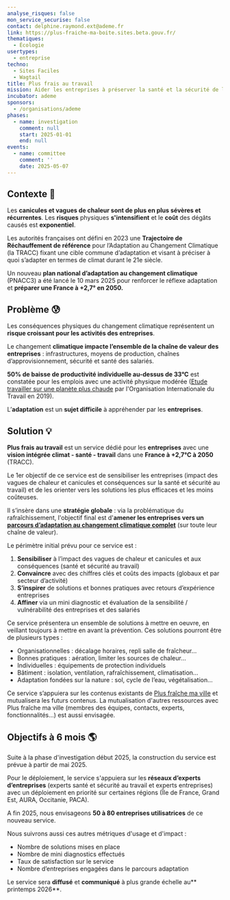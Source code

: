 ```yaml
---
analyse_risques: false
mon_service_securise: false
contact: delphine.raymond.ext@ademe.fr
link: https://plus-fraiche-ma-boite.sites.beta.gouv.fr/
thematiques:
  - Écologie
usertypes:
  - entreprise
techno:
  - Sites Faciles
  - Wagtail
title: Plus frais au travail
mission: Aider les entreprises à préserver la santé et la sécurité de leurs salariés pendant les canicules
incubator: ademe
sponsors:
  - /organisations/ademe
phases:
  - name: investigation
    comment: null
    start: 2025-01-01
    end: null
events:
  - name: committee
    comment: ''
    date: 2025-05-07
---
```

## Contexte 👀

Les **canicules et vagues de chaleur sont de plus en plus sévères et récurrentes**.
Les **risques** physiques **s'intensifient** et le **coût** des dégâts causés est **exponentiel**.

Les autorités françaises ont défini en 2023 une **Trajectoire de Réchauffement de référence** pour l’Adaptation au Changement Climatique (la TRACC) fixant une cible commune d’adaptation et visant à préciser à quoi s’adapter en termes de climat durant le 21e siècle.

Un nouveau **plan national d’adaptation au changement climatique** (PNACC3) a été lancé le 10 mars 2025 pour renforcer le réflexe adaptation et **préparer une France à +2,7° en 2050.**

## Problème 😰

Les conséquences physiques du changement climatique représentent un **risque croissant pour les activités des entreprises**.

Le changement **climatique impacte l’ensemble de la chaîne de valeur des entreprises** : infrastructures, moyens de production, chaînes d’approvisionnement, sécurité et santé des salariés.

**50% de baisse de productivité individuelle au-dessus de 33°C** est constatée pour les emplois avec une activité physique modérée ([Etude travailler sur une planète plus chaude](https://www.ilo.org/sites/default/files/wcmsp5/groups/public/%40dgreports/%40dcomm/%40publ/documents/publication/wcms_737037.pdf) par l'Organisation Internationale du Travail en 2019).


L’**adaptation** est un **sujet difficile** à appréhender par les **entreprises**.

## Solution 💡

**Plus frais au travail** est un service dédié pour les **entreprises** avec une **vision intégrée climat - santé - travail** dans une **France à +2,7°C à 2050** (TRACC).

Le 1er objectif de ce service est de sensibiliser les entreprises (impact des vagues de chaleur et canicules et conséquences sur la santé et sécurité au travail) et de les orienter vers les solutions les plus efficaces et les moins coûteuses.

Il s’insère dans une **stratégie globale** : via la problématique du rafraîchissement, l'objectif final est d'**amener les entreprises vers un [parcours d’adaptation au changement climatique complet](https://agirpourlatransition.ademe.fr/entreprises/strategie-adaptation/changement-climatique)** (sur toute leur chaîne de valeur).

Le périmètre initial prévu pour ce service est : 
1.  **Sensibiliser** à l’impact des vagues de chaleur et canicules et aux conséquences (santé et sécurité au travail)
2. **Convaincre** avec des chiffres clés et coûts des impacts (globaux et par secteur d’activité)
3. **S’inspirer** de solutions et bonnes pratiques avec retours d’expérience entreprises 
4. **Affiner** via un mini diagnostic et évaluation de la sensibilité / vulnérabilité des entreprises et des salariés

Ce service présentera un ensemble de solutions à mettre en oeuvre, 
en veillant toujours à mettre en avant la prévention. 
Ces solutions pourront être de plusieurs types :
* Organisationnelles : décalage horaires, repli salle de fraîcheur…
* Bonnes pratiques : aération, limiter les sources de chaleur…
* Individuelles : équipements de protection individuels
* Bâtiment : isolation, ventilation, rafraîchissement, climatisation…
* Adaptation fondées sur la nature : sol, cycle de l’eau,  végétalisation…

Ce service s’appuiera sur les contenus existants de [Plus fraîche ma ville](https://beta.gouv.fr/startups/plusfraichemaville.html) et mutualisera les futurs contenus. La mutualisation d'autres ressources avec Plus fraîche ma ville (membres des équipes, contacts, experts, fonctionnalités...) est aussi envisagée.

## Objectifs à 6 mois 🌎

Suite à la phase d'investigation début 2025, la construction du service est prévue à partir de mai 2025.

Pour le déploiement, le service s'appuiera sur les **réseaux d’experts d’entreprises** (experts santé et sécurité au travail et experts entreprises) avec un déploiement en priorité sur certaines régions (Île de France, Grand Est, AURA, Occitanie, PACA).

A fin 2025, nous envisageons **50 à 80 entreprises utilisatrices** de ce nouveau service.

Nous suivrons aussi ces autres métriques d'usage et d'impact :
*  Nombre de solutions mises en place
* Nombre de mini diagnostics effectués
* Taux de satisfaction sur le service
* Nombre d’entreprises engagées dans le parcours adaptation

Le service sera **diffusé** et **communiqué** à plus grande échelle au** printemps 2026**.
